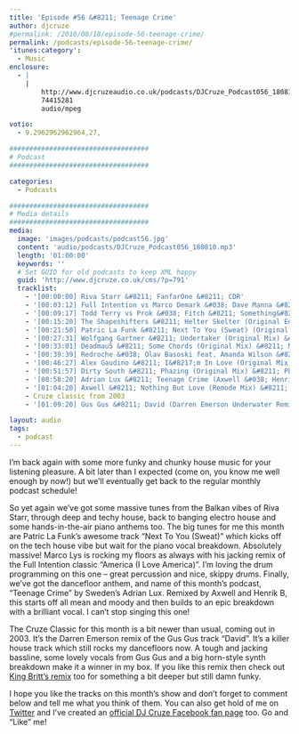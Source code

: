 ```yaml
---
title: 'Episode #56 &#8211; Teenage Crime'
author: djcruze
#permalink: /2010/08/18/episode-56-teenage-crime/
permalink: /podcasts/episode-56-teenage-crime/
'itunes:category':
  - Music
enclosure:
  - |
    |
        http://www.djcruzeaudio.co.uk/podcasts/DJCruze_Podcast056_180810.mp3
        74415281
        audio/mpeg

votio:
  - 9.2962962962964,27,

###################################
# Podcast
###################################

categories:
  - Podcasts

###################################
# Media details
###################################
media:
  image: 'images/podcasts/podcast56.jpg'
  content: 'audio/podcasts/DJCruze_Podcast056_180810.mp3'
  length: '01:00:00'
  keywords: ''
  # Set GUID for old podcasts to keep XML happy
  guid: 'http://www.djcruze.co.uk/cms/?p=791'
  tracklist:
    - '[00:00:00] Riva Starr &#8211; FanfarOne &#8211; CDR'
    - '[00:03:12] Full Intention vs Marco Demark &#038; Dave Manna &#8211; America (I Love America) (LYS Remix) &#8211; Full Intention'
    - '[00:09:17] Todd Terry vs Prok &#038; Fitch &#8211; Something&#8217;s Going On (Original Mix) &#8211; Stealth Records'
    - '[00:15:20] The Shapeshifters &#8211; Helter Skelter (Original Edit) &#8211; Defected'
    - '[00:21:50] Patric La Funk &#8211; Next To You (Sweat) (Original Vocal Mix) &#8211; WePlay'
    - '[00:27:31] Wolfgang Gartner &#8211; Undertaker (Original Mix) &#8211; Kindergarten'
    - '[00:33:01] Deadmau5 &#8211; Some Chords (Original Mix) &#8211; Mau5trap'
    - '[00:39:39] Redroche &#038; Olav Basoski feat. Amanda Wilson &#8211; Not Over You (Original Mix) &#8211; Eyezcream Records'
    - '[00:46:27] Alex Gaudino &#8211; I&#8217;m In Love (Original Mix) &#8211; Magnificent'
    - '[00:51:57] Dirty South &#8211; Phazing (Original Mix) &#8211; Phazing'
    - '[00:58:20] Adrian Lux &#8211; Teenage Crime (Axwell &#038; Henrik B Remode) &#8211; Axtone Records'
    - '[01:04:20] Axwell &#8211; Nothing But Love (Remode Mix) &#8211; Axtone'
    - Cruze classic from 2003
    - '[01:09:20] Gus Gus &#8211; David (Darren Emerson Underwater Remix) &#8211; Underwater Records'

layout: audio
tags:
  - podcast
---
```


I&#8217;m back again with some more funky and chunky house music for your listening pleasure. A bit later than I expected (come on, you know me well enough by now!) but we&#8217;ll eventually get back to the regular monthly podcast schedule!

So yet again we&#8217;ve got some massive tunes from the Balkan vibes of Riva Starr, through deep and techy house, back to banging electro house and some hands-in-the-air piano anthems too. The big tunes for me this month are Patric La Funk&#8217;s awesome track &#8220;Next To You (Sweat)&#8221; which kicks off on the tech house vibe but wait for the piano vocal breakdown. Absolutely massive! Marco Lys is rocking my floors as always with his jacking remix of the Full Intention classic &#8220;America (I Love America)&#8221;. I&#8217;m loving the drum programming on this one &#8211; great percussion and nice, skippy drums. Finally, we&#8217;ve got the dancefloor anthem, and name of this month&#8217;s podcast, &#8220;Teenage Crime&#8221; by Sweden&#8217;s Adrian Lux. Remixed by Axwell and Henrik B, this starts off all mean and moody and then builds to an epic breakdown with a brilliant vocal. I can&#8217;t stop singing this one!

The Cruze Classic for this month is a bit newer than usual, coming out in 2003. It&#8217;s the Darren Emerson remix of the Gus Gus track &#8220;David&#8221;. It&#8217;s a killer house track which still rocks my dancefloors now. A tough and jacking bassline, some lovely vocals from Gus Gus and a big horn-style synth breakdown make it a winner in my box. If you like this remix then check out [King Britt&#8217;s remix][2] too for something a bit deeper but still damn funky.

I hope you like the tracks on this month&#8217;s show and don&#8217;t forget to comment below and tell me what you think of them. You can also get hold of me on [Twitter][3] and I&#8217;ve created an [official DJ Cruze Facebook fan page][4] too. Go and &#8220;Like&#8221; me!

[1]: http://www.djcruze.co.uk/cms/wp-content/uploads/2010/08/podcast56.jpg
[2]: http://www.youtube.com/watch?v=sBfnRUBM3ck
[3]: http://twitter.com/djcruze
[4]: http://www.facebook.com/housedjcruze
[5]: http://www.djcruze.co.uk/cms/wp-content/DownloadButton.gif
[6]: http://www.djcruzeaudio.co.uk/podcasts/DJCruze_Podcast056_180810.mp3
